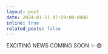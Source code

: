 ```yaml
---
layout: post
date: 2024-01-11 07:59:00-0400
inline: true
related_posts: false
---
```


EXCITING NEWS COMING SOON  :sparkles: :smile:
